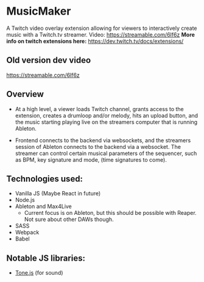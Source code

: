 # MusicMaker
A Twitch video overlay extension allowing for viewers to interactively create music with a Twitch.tv streamer.  Video: https://streamable.com/6lf6z
**More info on twitch extensions here:** https://dev.twitch.tv/docs/extensions/

## Old version dev video
https://streamable.com/6lf6z

## Overview
* At a high level, a viewer loads Twitch channel, grants access to the extension, creates a drumloop and/or melody, hits an upload button, and the music starting playing live on the streamers computer that is running Ableton.

* Frontend connects to the backend via websockets, and the streamers session of Ableton connects to the backend via a websocket.
The streamer can control certain musical parameters of the sequencer, such as BPM, key signature and mode, (time signatures to come).

## Technologies used:
* Vanilla JS (Maybe React in future)
* Node.js
* Ableton and Max4Live
  - Current focus is on Ableton, but this should be possible with Reaper.  Not sure about other DAWs though.
* SASS
* Webpack
* Babel

## Notable JS libraries:
* [Tone.js](https://tonejs.github.io/) (for sound)

